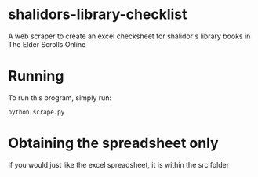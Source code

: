 # shalidors-library-checklist
A web scraper to create an excel checksheet for shalidor's library books in The Elder Scrolls Online

# Running
To run this program, simply run:
```
python scrape.py
```

# Obtaining the spreadsheet only
If you would just like the excel spreadsheet, it is within the src folder
